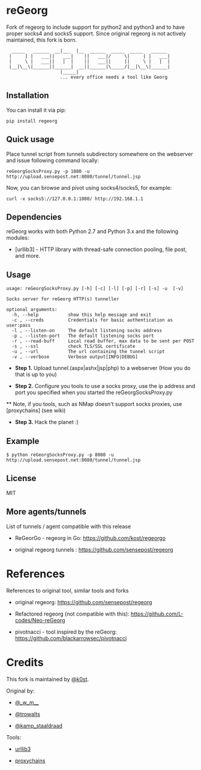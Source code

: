 reGeorg
=========
Fork of regeorg to include support for python2 and python3 and to have
proper socks4 and socks5 support. Since original regeorg is not actively
maintained, this fork is born.



```                    _____
  _____   ______  __|___  |__  ______  _____  _____   ______
 |     | |   ___||   ___|    ||   ___|/     \|     | |   ___|
 |     \ |   ___||   |  |    ||   ___||     ||     \ |   |  |
 |__|\__\|______||______|  __||______|\_____/|__|\__\|______|
                    |_____|
                    ... every office needs a tool like Georg
```

Installation
----

You can install it via pip:
```
pip install regeorg
```

## Quick usage

Place tunnel script from tunnels subdirectory somewhere on the webserver and issue
following command locally:

```
reGeorgSocksProxy.py -p 1080 -u http://upload.sensepost.net:8080/tunnel/tunnel.jsp
```

Now, you can browse and pivot using socks4/socks5, for example:
```
curl -x socks5://127.0.0.1:1080/ http://192.168.1.1
```


Dependencies
-----------

reGeorg works with both Python 2.7 and Python 3.x and the following modules:

* [urllib3] - HTTP library with thread-safe connection pooling, file post, and more.


Usage
--------------

```
usage: reGeorgSocksProxy.py [-h] [-c] [-l] [-p] [-r] [-s] -u  [-v]

Socks server for reGeorg HTTP(s) tunneller

optional arguments:
  -h, --help           show this help message and exit
  -c , --creds         Credentials for basic authentication as user:pass
  -l , --listen-on     The default listening socks address
  -p , --listen-port   The default listening socks port
  -r , --read-buff     Local read buffer, max data to be sent per POST
  -s , --ssl           check TLS/SSL certificate
  -u , --url           The url containing the tunnel script
  -v , --verbose       Verbose output[INFO|DEBUG]
```

* **Step 1.**
Upload tunnel.(aspx|ashx|jsp|php) to a webserver (How you do that is up to
you)

* **Step 2.**
Configure you tools to use a socks proxy, use the ip address and port you
specified when
you started the reGeorgSocksProxy.py

** Note, if you tools, such as NMap doesn't support socks proxies, use
[proxychains] (see wiki) 

* **Step 3.** Hack the planet :)


Example
---------
```
$ python reGeorgSocksProxy.py -p 8080 -u http://upload.sensepost.net:8080/tunnel/tunnel.jsp
```

License
----

MIT


##  More agents/tunnels

List of tunnels / agent compatible with this release

- ReGeorGo - regeorg in Go: https://github.com/kost/regeorgo

- original regeorg tunnels : https://github.com/sensepost/regeorg


# References

References to original tool, similar tools and forks

- original regeorg: https://github.com/sensepost/regeorg

- Refactored regeorg (not compatible with this): https://github.com/L-codes/Neo-reGeorg

- pivotnacci - tool inspired by the reGeorg: https://github.com/blackarrowsec/pivotnacci

# Credits

This fork is maintained by [@k0st](http://twitter.com/k0st).

Original by:

- [@\_w\_m\_\_](http://twitter.com/_w_m__)

- [@trowalts](http://twitter.com/trowalts)

- [@kamp_staaldraad](http://twitter.com/kamp_staaldraad)

Tools:

- [urllib3](https://pypi.python.org/pypi/urllib3)

- [proxychains](http://sourceforge.net/projects/proxychains/)

